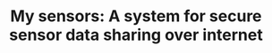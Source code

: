 ---
layout: publications
categories: publications 
year: 2013
link: https://www.researchgate.net/profile/Asanka_Sayakkara/publication/271549440_My_sensors_A_system_for_secure_sensor_data_sharing_over_internet/links/5821b5c508ae1e06ad24825c.pdf
title: "My sensors: A system for secure sensor data sharing over internet"
authors: Edirisuriya Mudalige Dilanga Siriwardane, Asanka Sayakkara, EMWV Ekanayake, Kasun De Zoyza
conference: Advances in ICT for Emerging Regions (ICTer), 2013 International Conference on
conferenceinfo: 
---